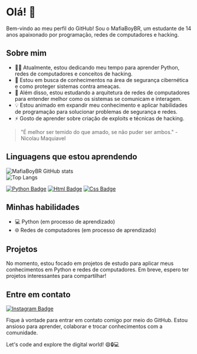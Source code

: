 # Olá! 👋

Bem-vindo ao meu perfil do GitHub! Sou o MafiaBoyBR, um estudante de 14 anos apaixonado por programação, redes de computadores e hacking.

## Sobre mim

- 👨‍💻 Atualmente, estou dedicando meu tempo para aprender Python, redes de computadores e conceitos de hacking.
- 🌱 Estou em busca de conhecimentos na área de segurança cibernética e como proteger sistemas contra ameaças.
- 🔭 Além disso, estou estudando a arquitetura de redes de computadores para entender melhor como os sistemas se comunicam e interagem.
- 💡 Estou animado em expandir meu conhecimento e aplicar habilidades de programação para solucionar problemas de segurança e redes.
- ⚡️ Gosto de aprender sobre criação de exploits e técnicas de hacking.

> "É melhor ser temido do que amado, se não puder ser ambos." - Nicolau Maquiavel

## Linguagens que estou aprendendo
![MafiaBoyBR GitHub stats](https://github-readme-stats.vercel.app/api?username=MafiaBoyBR&show_icons=true&theme=radical)
<br>![Top Langs](https://github-readme-stats.vercel.app/api/top-langs/?username=MafiaBoyBR&layout=compact)

[![Python Badge](https://img.shields.io/badge/Python-3776AB?style=for-the-badge&logo=python&logoColor=white)](https://www.youtube.com/watch?v=S9uPNppGsGo&list=PLHz_AreHm4dlKP6QQCekuIPky1CiwmdI6)
[![Html Badge](https://img.shields.io/badge/HTML5-E34F26?style=for-the-badge&logo=html5&logoColor=white)](https://www.youtube.com/watch?v=Ejkb_YpuHWs&list=PLHz_AreHm4dkZ9-atkcmcBaMZdmLHft8n)
[![Css Badge](https://img.shields.io/badge/CSS3-1572B6?style=for-the-badge&logo=css3&logoColor=white)](https://www.youtube.com/watch?v=Ejkb_YpuHWs&list=PLHz_AreHm4dkZ9-atkcmcBaMZdmLHft8n)

## Minhas habilidades

- 💻 Python (em processo de aprendizado)
- 🌐 Redes de computadores (em processo de aprendizado)

## Projetos

No momento, estou focado em projetos de estudo para aplicar meus conhecimentos em Python e redes de computadores. Em breve, espero ter projetos interessantes para compartilhar!

## Entre em contato
[![Instagram Badge](https://img.shields.io/badge/-Instagram-E4405F?style=flat-square&logo=instagram&logoColor=white)](https://www.instagram.com/def_allan)


Fique à vontade para entrar em contato comigo por meio do GitHub. Estou ansioso para aprender, colaborar e trocar conhecimentos com a comunidade.

Let's code and explore the digital world! 😄🔒💻
